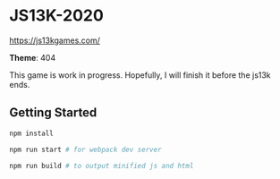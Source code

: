 # JS13K-2020

https://js13kgames.com/

**Theme**: 404

This game is work in progress. Hopefully, I will finish it before the js13k ends.

## Getting Started

```bash
npm install

npm run start # for webpack dev server

npm run build # to output minified js and html
```
